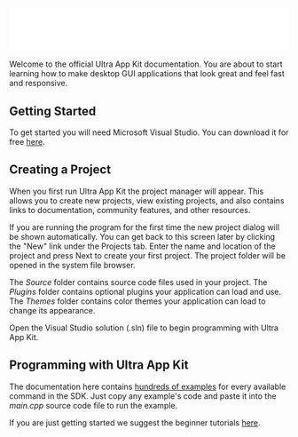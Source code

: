 
![dsf](https://raw.githubusercontent.com/Leadwerks/Documentation/master/Images/appkit_logo.png)

Welcome to the official Ultra App Kit documentation. You are about to start learning how to make desktop GUI applications that look great and feel fast and responsive.

## Getting Started ##

To get started you will need Microsoft Visual Studio. You can download it for free [here](https://visualstudio.microsoft.com/downloads/).

## Creating a Project ##

When you first run Ultra App Kit the project manager will appear. This allows you to create new projects, view existing projects, and also contains links to documentation, community features, and other resources.

If you are running the program for the first time the new project dialog will be shown automatically. You can get back to this screen later by clicking the "New" link under the Projects tab. Enter the name and location of the project and press Next to create your first project. The project folder will be opened in the system file browser.

The *Source* folder contains source code files used in your project. The *Plugins* folder contains optional plugins your application can load and use. The *Themes* folder contains color themes your application can load to change its appearance.

Open the Visual Studio solution (.sln) file to begin programming with Ultra App Kit.

## Programming with Ultra App Kit ##

The documentation here contains [hundreds of examples](CreateButton.md) for every available command in the SDK. Just copy any example's code and paste it into the *main.cpp* source code file to run the example.

If you are just getting started we suggest the beginner tutorials [here](.).
